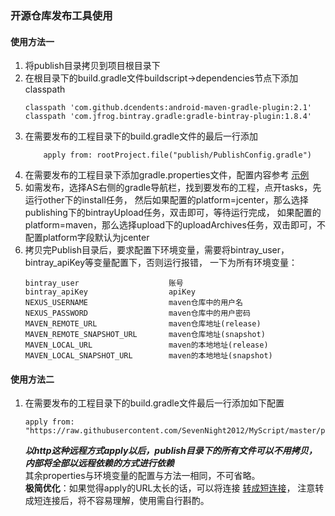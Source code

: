 ### 开源仓库发布工具使用
#### 使用方法一
1. 将publish目录拷贝到项目根目录下
2. 在根目录下的build.gradle文件buildscript->dependencies节点下添加classpath
   ```
   classpath 'com.github.dcendents:android-maven-gradle-plugin:2.1'
   classpath 'com.jfrog.bintray.gradle:gradle-bintray-plugin:1.8.4'
   ```
2. 在需要发布的工程目录下的build.gradle文件的最后一行添加    
    ```
        apply from: rootProject.file("publish/PublishConfig.gradle")
    ```    
3. 在需要发布的工程目录下添加gradle.properties文件，配置内容参考 [示例](gradle.properties.simple)
4. 如需发布，选择AS右侧的gradle导航栏，找到要发布的工程，点开tasks，先运行other下的install任务，
然后如果配置的platform=jcenter，那么选择publishing下的bintrayUpload任务，双击即可，等待运行完成，
如果配置的platform=maven，那么选择upload下的uploadArchives任务，双击即可，不配置platform字段默认为jcenter
5. 拷贝完Publish目录后，要求配置下环境变量，需要将bintray_user，bintray_apiKey等变量配置下，否则运行报错，
一下为所有环境变量：
    ```
    bintray_user                    账号
    bintray_apiKey                  apiKey
    NEXUS_USERNAME                  maven仓库中的用户名
    NEXUS_PASSWORD                  maven仓库中的用户密码
    MAVEN_REMOTE_URL                maven仓库地址(release)
    MAVEN_REMOTE_SNAPSHOT_URL       maven仓库地址(snapshot)
    MAVEN_LOCAL_URL                 maven的本地地址(release)
    MAVEN_LOCAL_SNAPSHOT_URL        maven的本地地址(snapshot)
    ```    
#### 使用方法二
1. 在需要发布的工程目录下的build.gradle文件最后一行添加如下配置    
    ```
    apply from: "https://raw.githubusercontent.com/SevenNight2012/MyScript/master/publish/PublishConfig.gradle"
    ```    
    ***以http这种远程方式apply以后，publish目录下的所有文件可以不用拷贝，内部将全部以远程依赖的方式进行依赖***    
    其余properties与环境变量的配置与方法一相同，不可省略。    
    **极简优化**：如果觉得apply的URL太长的话，可以将连接 [转成短连接](https://tool.chinaz.com/tools/dwz.aspx)，
    注意转成短连接后，将不容易理解，使用需自行斟酌。
